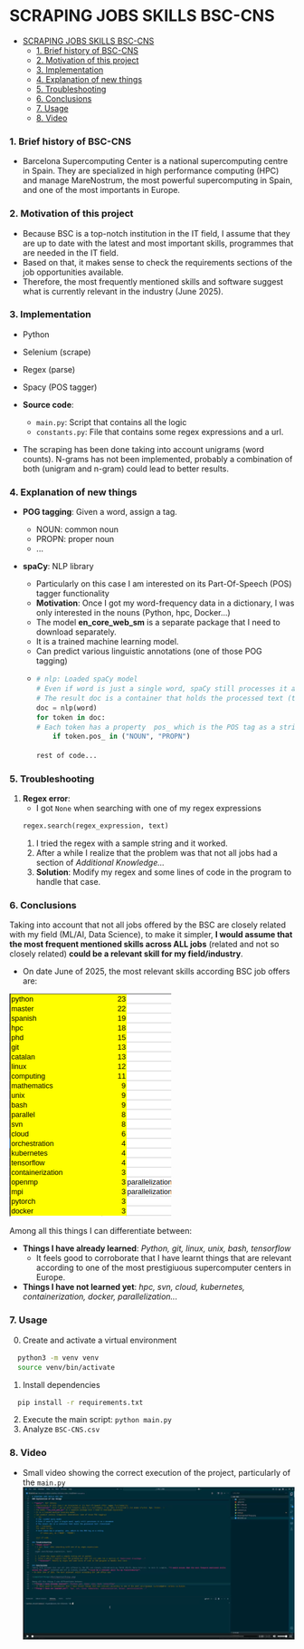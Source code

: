 # SCRAPING JOBS SKILLS BSC-CNS
<!-- TOC -->
- [SCRAPING JOBS SKILLS BSC-CNS](#scraping-jobs-skills-bsc-cns)
    - [1. Brief history of BSC-CNS](#1-brief-history-of-bsc-cns)
    - [2. Motivation of this project](#2-motivation-of-this-project)
    - [3. Implementation](#3-implementation)
    - [4. Explanation of new things](#4-explanation-of-new-things)
    - [5. Troubleshooting](#5-troubleshooting)
    - [6. Conclusions](#6-conclusions)
    - [7. Usage](#7-usage)
    - [8. Video](#8-video)

<!-- /TOC -->
### 1. Brief history of BSC-CNS
+ Barcelona Supercomputing Center is a national supercomputing centre in Spain. They are specialized in high performance computing (HPC) and manage MareNostrum, the most powerful supercomputing in Spain, and one of the most importants in Europe.
### 2. Motivation of this project
+ Because BSC is a top-notch institution in the IT field, I assume that they are up to date with the latest and most important skills, programmes that are needed in the IT field.
+ Based on that, it makes sense to check the requirements sections of the job opportunities available.
+ Therefore, the most frequently mentioned skills and software suggest what is currently relevant in the industry (June 2025).
### 3. Implementation
+ Python
+ Selenium (scrape)
+ Regex (parse)
+ Spacy (POS tagger)

+ **Source code**:
  + `main.py`: Script that contains all the logic
  + `constants.py`: File that contains some regex expressions and a url. 
+ The scraping has been done taking into account unigrams (word counts). N-grams has not been implemented, probably a combination of both (unigram and n-gram) could lead to better results.
### 4. Explanation of new things
+ **POG tagging**: Given a word, assign a tag.
  + NOUN: common noun
  + PROPN: proper noun
  + ...
   
+ **spaCy**: NLP library
  + Particularly on this case I am interested on its Part-Of-Speech (POS) tagger functionality
  + **Motivation**: Once I got my word-frequency data in a dictionary, I was only interested in the nouns (Python, hpc, Docker...)
  + The model **en_core_web_sm** is a separate package that I need to download separately.
  + It is a trained machine learning model. 
  + Can predict various linguistic annotations (one of those POG tagging)
  + ```py
    # nlp: Loaded spaCy model
    # Even if word is just a single word, spaCy still processes it as a document
    # The result doc is a container that holds the processed text (tokenized)
    doc = nlp(word) 
    for token in doc:
    # Each token has a property  pos_ which is the POS tag as a string
        if token.pos_ in ("NOUN", "PROPN")
    
    rest of code...
    ```
### 5. Troubleshooting
1. **Regex error**:
   + I got `None` when searching with one of my regex expressions 
   ```py
   regex.search(regex_expression, text)
   ``` 
   1. I tried the regex with a sample string and it worked. 
   2. After a while I realize that the problem was that not all jobs had a section of *Additional Knowledge...* 
   3. **Solution**: Modify my regex and some lines of code in the program to handle that case. 

### 6. Conclusions
Taking into account that not all jobs offered by the BSC are closely related with my field (ML/AI, Data Science), to make it simpler, **I would assume that the most frequent mentioned skills across ALL jobs** (related and not so closely related) **could be a relevant skill for my field/industry**.
+ On date June of 2025, the most relevant skills according BSC job offers are:
  
![ImportantThings](MostImportantThings.png)

Among all this things I can differentiate between:
+ **Things I have already learned**: *Python, git, linux, unix, bash, tensorflow*
  + It feels good to corroborate that I have learnt things that are relevant according to one of the most prestigiuous supercomputer centers in Europe.
+ **Things I have not learned yet**: *hpc, svn, cloud, kubernetes, containerization, docker, parallelization...*

### 7. Usage
0. Create and activate a virtual environment
```bash
  python3 -m venv venv
  source venv/bin/activate
```
1. Install dependencies
```bash
  pip install -r requirements.txt
```
2. Execute the main script: `python main.py`
3. Analyze `BSC-CNS.csv` 

### 8. Video
+ Small video showing the correct execution of the project, particularly of the `main.py`
[![Demonstration](Thumbnail.png)](https://github.com/user-attachments/assets/ff5c9f21-026c-459d-9f2d-1b41bf175c84)


